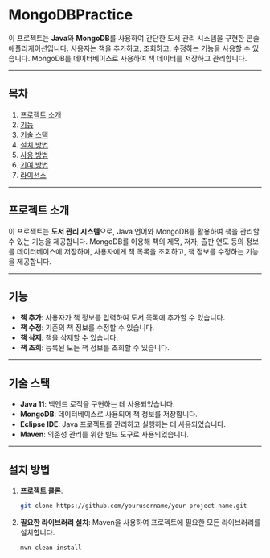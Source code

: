 # MongoDBPractice

이 프로젝트는 **Java**와 **MongoDB**를 사용하여 간단한 도서 관리 시스템을 구현한 콘솔 애플리케이션입니다. 사용자는 책을 추가하고, 조회하고, 수정하는 기능을 사용할 수 있습니다. MongoDB를 데이터베이스로 사용하여 책 데이터를 저장하고 관리합니다.

---

## **목차**

1. [프로젝트 소개](#프로젝트-소개)
2. [기능](#기능)
3. [기술 스택](#기술-스택)
4. [설치 방법](#설치-방법)
5. [사용 방법](#사용-방법)
6. [기여 방법](#기여-방법)
7. [라이선스](#라이선스)

---

## **프로젝트 소개**

이 프로젝트는 **도서 관리 시스템**으로, Java 언어와 MongoDB를 활용하여 책을 관리할 수 있는 기능을 제공합니다. MongoDB를 이용해 책의 제목, 저자, 출판 연도 등의 정보를 데이터베이스에 저장하며, 사용자에게 책 목록을 조회하고, 책 정보를 수정하는 기능을 제공합니다.

---

## **기능**

- **책 추가**: 사용자가 책 정보를 입력하여 도서 목록에 추가할 수 있습니다.
- **책 수정**: 기존의 책 정보를 수정할 수 있습니다.
- **책 삭제**: 책을 삭제할 수 있습니다.
- **책 조회**: 등록된 모든 책 정보를 조회할 수 있습니다.

---

## **기술 스택**

- **Java 11**: 백엔드 로직을 구현하는 데 사용되었습니다.
- **MongoDB**: 데이터베이스로 사용되어 책 정보를 저장합니다.
- **Eclipse IDE**: Java 프로젝트를 관리하고 실행하는 데 사용되었습니다.
- **Maven**: 의존성 관리를 위한 빌드 도구로 사용되었습니다.

---

## **설치 방법**

1. **프로젝트 클론**:
   ```bash
   git clone https://github.com/yourusername/your-project-name.git
2. **필요한 라이브러리 설치**:
   Maven을 사용하여 프로젝트에 필요한 모든 라이브러리를 설치합니다.
   ```bash
   mvn clean install

